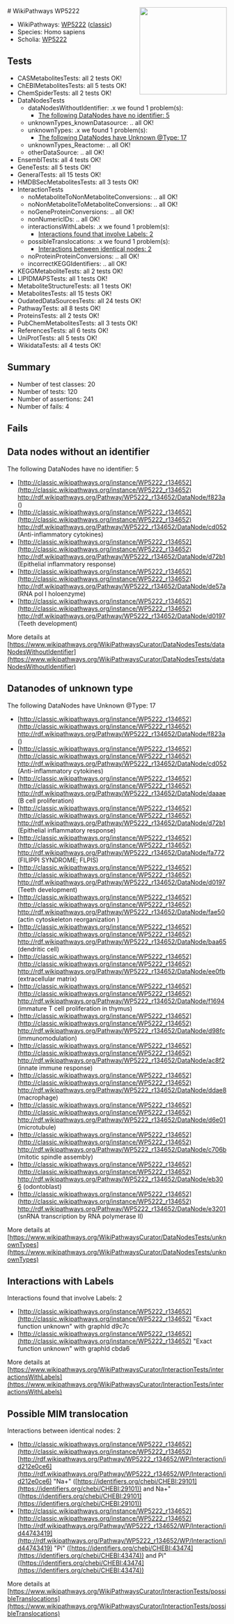 <img style="float: right; width: 200px" src="https://upload.wikimedia.org/wikipedia/commons/thumb/8/83/Wplogo_with_text_500.png/640px-Wplogo_with_text_500.png" />
# WikiPathways WP5222

* WikiPathways: [WP5222](https://wikipathways.org/pathways/WP5222) ([classic](https://classic.wikipathways.org/instance/WP5222))
* Species: Homo sapiens
* Scholia: [WP5222](https://scholia.toolforge.org/wikipathways/WP5222)
## Tests
* CASMetabolitesTests: all 2 tests OK!
* ChEBIMetabolitesTests: all 5 tests OK!
* ChemSpiderTests: all 2 tests OK!
* DataNodesTests
    * dataNodesWithoutIdentifier: .x we found 1 problem(s):
        * [The following DataNodes have no identifier: 5](#d2d32fa4)
    * unknownTypes_knownDatasource: .. all OK!
    * unknownTypes: .x we found 1 problem(s):
        * [The following DataNodes have Unknown @Type: 17](#ef950838)
    * unknownTypes_Reactome: .. all OK!
    * otherDataSource: .. all OK!
* EnsemblTests: all 4 tests OK!
* GeneTests: all 5 tests OK!
* GeneralTests: all 15 tests OK!
* HMDBSecMetabolitesTests: all 3 tests OK!
* InteractionTests
    * noMetaboliteToNonMetaboliteConversions: .. all OK!
    * noNonMetaboliteToMetaboliteConversions: .. all OK!
    * noGeneProteinConversions: .. all OK!
    * nonNumericIDs: .. all OK!
    * interactionsWithLabels: .x we found 1 problem(s):
        * [Interactions found that involve Labels: 2](#630d2679)
    * possibleTranslocations: .x we found 1 problem(s):
        * [Interactions between identical nodes: 2](#1c118207)
    * noProteinProteinConversions: .. all OK!
    * incorrectKEGGIdentifiers: .. all OK!
* KEGGMetaboliteTests: all 2 tests OK!
* LIPIDMAPSTests: all 1 tests OK!
* MetaboliteStructureTests: all 1 tests OK!
* MetabolitesTests: all 15 tests OK!
* OudatedDataSourcesTests: all 24 tests OK!
* PathwayTests: all 8 tests OK!
* ProteinsTests: all 2 tests OK!
* PubChemMetabolitesTests: all 3 tests OK!
* ReferencesTests: all 6 tests OK!
* UniProtTests: all 5 tests OK!
* WikidataTests: all 4 tests OK!


## Summary

* Number of test classes: 20
* Number of tests: 120
* Number of assertions: 241
* Number of fails: 4

## Fails

<a name="d2d32fa4" />

## Data nodes without an identifier

The following DataNodes have no identifier: 5

* [http://classic.wikipathways.org/instance/WP5222_r134652](http://classic.wikipathways.org/instance/WP5222_r134652) http://rdf.wikipathways.org/Pathway/WP5222_r134652/DataNode/f823a ()
* [http://classic.wikipathways.org/instance/WP5222_r134652](http://classic.wikipathways.org/instance/WP5222_r134652) http://rdf.wikipathways.org/Pathway/WP5222_r134652/DataNode/cd052 (Anti-inflammatory
cytokines)
* [http://classic.wikipathways.org/instance/WP5222_r134652](http://classic.wikipathways.org/instance/WP5222_r134652) http://rdf.wikipathways.org/Pathway/WP5222_r134652/DataNode/d72b1 (Epithelial inflammatory response)
* [http://classic.wikipathways.org/instance/WP5222_r134652](http://classic.wikipathways.org/instance/WP5222_r134652) http://rdf.wikipathways.org/Pathway/WP5222_r134652/DataNode/de57a (RNA pol I holoenzyme)
* [http://classic.wikipathways.org/instance/WP5222_r134652](http://classic.wikipathways.org/instance/WP5222_r134652) http://rdf.wikipathways.org/Pathway/WP5222_r134652/DataNode/d0197 (Teeth development)


More details at [https://www.wikipathways.org/WikiPathwaysCurator/DataNodesTests/dataNodesWithoutIdentifier](https://www.wikipathways.org/WikiPathwaysCurator/DataNodesTests/dataNodesWithoutIdentifier)

<a name="ef950838" />

## Datanodes of unknown type

The following DataNodes have Unknown @Type: 17

* [http://classic.wikipathways.org/instance/WP5222_r134652](http://classic.wikipathways.org/instance/WP5222_r134652) http://rdf.wikipathways.org/Pathway/WP5222_r134652/DataNode/f823a ()
* [http://classic.wikipathways.org/instance/WP5222_r134652](http://classic.wikipathways.org/instance/WP5222_r134652) http://rdf.wikipathways.org/Pathway/WP5222_r134652/DataNode/cd052 (Anti-inflammatory
cytokines)
* [http://classic.wikipathways.org/instance/WP5222_r134652](http://classic.wikipathways.org/instance/WP5222_r134652) http://rdf.wikipathways.org/Pathway/WP5222_r134652/DataNode/daaae (B cell proliferation)
* [http://classic.wikipathways.org/instance/WP5222_r134652](http://classic.wikipathways.org/instance/WP5222_r134652) http://rdf.wikipathways.org/Pathway/WP5222_r134652/DataNode/d72b1 (Epithelial inflammatory response)
* [http://classic.wikipathways.org/instance/WP5222_r134652](http://classic.wikipathways.org/instance/WP5222_r134652) http://rdf.wikipathways.org/Pathway/WP5222_r134652/DataNode/fa772 (FILIPPI SYNDROME; FLPIS)
* [http://classic.wikipathways.org/instance/WP5222_r134652](http://classic.wikipathways.org/instance/WP5222_r134652) http://rdf.wikipathways.org/Pathway/WP5222_r134652/DataNode/d0197 (Teeth development)
* [http://classic.wikipathways.org/instance/WP5222_r134652](http://classic.wikipathways.org/instance/WP5222_r134652) http://rdf.wikipathways.org/Pathway/WP5222_r134652/DataNode/fae50 (actin cytoskeleton reorganization )
* [http://classic.wikipathways.org/instance/WP5222_r134652](http://classic.wikipathways.org/instance/WP5222_r134652) http://rdf.wikipathways.org/Pathway/WP5222_r134652/DataNode/baa65 (dendritic cell)
* [http://classic.wikipathways.org/instance/WP5222_r134652](http://classic.wikipathways.org/instance/WP5222_r134652) http://rdf.wikipathways.org/Pathway/WP5222_r134652/DataNode/ee0fb (extracellular matrix)
* [http://classic.wikipathways.org/instance/WP5222_r134652](http://classic.wikipathways.org/instance/WP5222_r134652) http://rdf.wikipathways.org/Pathway/WP5222_r134652/DataNode/f1694 (immature T cell
proliferation in thymus)
* [http://classic.wikipathways.org/instance/WP5222_r134652](http://classic.wikipathways.org/instance/WP5222_r134652) http://rdf.wikipathways.org/Pathway/WP5222_r134652/DataNode/d98fc (immunomodulation)
* [http://classic.wikipathways.org/instance/WP5222_r134652](http://classic.wikipathways.org/instance/WP5222_r134652) http://rdf.wikipathways.org/Pathway/WP5222_r134652/DataNode/ac8f2 (innate immune response)
* [http://classic.wikipathways.org/instance/WP5222_r134652](http://classic.wikipathways.org/instance/WP5222_r134652) http://rdf.wikipathways.org/Pathway/WP5222_r134652/DataNode/ddae8 (macrophage)
* [http://classic.wikipathways.org/instance/WP5222_r134652](http://classic.wikipathways.org/instance/WP5222_r134652) http://rdf.wikipathways.org/Pathway/WP5222_r134652/DataNode/d6e01 (microtubule)
* [http://classic.wikipathways.org/instance/WP5222_r134652](http://classic.wikipathways.org/instance/WP5222_r134652) http://rdf.wikipathways.org/Pathway/WP5222_r134652/DataNode/c706b (mitotic spindle
assembly)
* [http://classic.wikipathways.org/instance/WP5222_r134652](http://classic.wikipathways.org/instance/WP5222_r134652) http://rdf.wikipathways.org/Pathway/WP5222_r134652/DataNode/eb306 (odontoblast)
* [http://classic.wikipathways.org/instance/WP5222_r134652](http://classic.wikipathways.org/instance/WP5222_r134652) http://rdf.wikipathways.org/Pathway/WP5222_r134652/DataNode/e3201 (snRNA transcription by RNA polymerase II)


More details at [https://www.wikipathways.org/WikiPathwaysCurator/DataNodesTests/unknownTypes](https://www.wikipathways.org/WikiPathwaysCurator/DataNodesTests/unknownTypes)

<a name="630d2679" />

## Interactions with Labels

Interactions found that involve Labels: 2

* [http://classic.wikipathways.org/instance/WP5222_r134652](http://classic.wikipathways.org/instance/WP5222_r134652) "Exact function unknown" with graphId d9c7c
* [http://classic.wikipathways.org/instance/WP5222_r134652](http://classic.wikipathways.org/instance/WP5222_r134652) "Exact function unknown" with graphId cbda6


More details at [https://www.wikipathways.org/WikiPathwaysCurator/InteractionTests/interactionsWithLabels](https://www.wikipathways.org/WikiPathwaysCurator/InteractionTests/interactionsWithLabels)

<a name="1c118207" />

## Possible MIM translocation

Interactions between identical nodes: 2

* [http://classic.wikipathways.org/instance/WP5222_r134652](http://classic.wikipathways.org/instance/WP5222_r134652) [http://rdf.wikipathways.org/Pathway/WP5222_r134652/WP/Interaction/id212e0ce6](http://rdf.wikipathways.org/Pathway/WP5222_r134652/WP/Interaction/id212e0ce6) "Na+" ([https://identifiers.org/chebi/CHEBI:29101](https://identifiers.org/chebi/CHEBI:29101)) and 
Na+" ([https://identifiers.org/chebi/CHEBI:29101](https://identifiers.org/chebi/CHEBI:29101))
* [http://classic.wikipathways.org/instance/WP5222_r134652](http://classic.wikipathways.org/instance/WP5222_r134652) [http://rdf.wikipathways.org/Pathway/WP5222_r134652/WP/Interaction/id44743419](http://rdf.wikipathways.org/Pathway/WP5222_r134652/WP/Interaction/id44743419) "Pi" ([https://identifiers.org/chebi/CHEBI:43474](https://identifiers.org/chebi/CHEBI:43474)) and 
Pi" ([https://identifiers.org/chebi/CHEBI:43474](https://identifiers.org/chebi/CHEBI:43474))


More details at [https://www.wikipathways.org/WikiPathwaysCurator/InteractionTests/possibleTranslocations](https://www.wikipathways.org/WikiPathwaysCurator/InteractionTests/possibleTranslocations)

